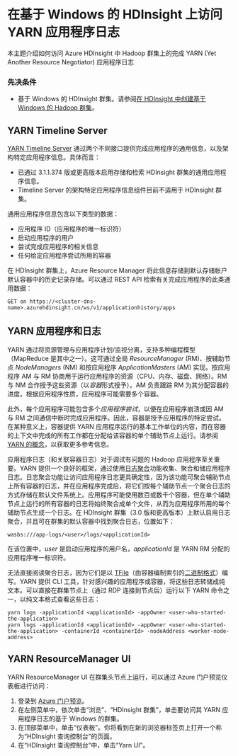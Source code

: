 <properties
    pageTitle="以编程方式访问 Hadoop YARN 应用程序日志 | Azure"
    description="以编程方式访问 HDInsight 中 Hadoop 群集上的应用程序日志。"
    services="hdinsight"
    documentationcenter=""
    tags="azure-portal"
    author="mumian"
    manager="jhubbard"
    editor="cgronlun" />
<tags
    ms.assetid="0198d6c9-7767-4682-bd34-42838cf48fc5"
    ms.service="hdinsight"
    ms.workload="big-data"
    ms.tgt_pltfrm="na"
    ms.devlang="na"
    ms.topic="article"
    ms.date="10/19/2016"
    wacn.date="01/25/2017"
    ms.author="jgao" />

# 在基于 Windows 的 HDInsight 上访问 YARN 应用程序日志
本主题介绍如何访问 Azure HDInsight 中 Hadoop 群集上的完成 YARN (Yet Another Resource Negotiator) 应用程序日志

### 先决条件
* 基于 Windows 的 HDInsight 群集。请参阅[在 HDInsight 中创建基于 Windows 的 Hadoop 群集](/documentation/articles/hdinsight-provision-clusters/)。

## YARN Timeline Server
<a href="http://hadoop.apache.org/docs/r2.4.0/hadoop-yarn/hadoop-yarn-site/TimelineServer.html" target="_blank">YARN Timeline Server</a> 通过两个不同接口提供完成应用程序的通用信息，以及架构特定应用程序信息。具体而言：

* 已通过 3.1.1.374 版或更高版本启用存储和检索 HDInsight 群集的通用应用程序信息。
* Timeline Server 的架构特定应用程序信息组件目前不适用于 HDInsight 群集。

通用应用程序信息包含以下类型的数据：

* 应用程序 ID（应用程序的唯一标识符）
* 启动应用程序的用户
* 尝试完成应用程序的相关信息
* 任何给定应用程序尝试所用的容器

在 HDInsight 群集上，Azure Resource Manager 将此信息存储到默认存储帐户默认容器中的历史记录存储。可以通过 REST API 检索有关完成应用程序的此类通用数据：

    GET on https://<cluster-dns-name>.azurehdinsight.cn/ws/v1/applicationhistory/apps

## <a name="YARNAppsAndLogs"></a> YARN 应用程序和日志
YARN 通过将资源管理与应用程序计划/监视分离，支持多种编程模型（MapReduce 是其中之一）。这可通过全局 *ResourceManager* (RM)、按辅助节点 *NodeManagers* (NM) 和按应用程序 *ApplicationMasters* (AM) 实现。按应用程序 AM 与 RM 协商用于运行应用程序的资源（CPU、内存、磁盘、网络）。RM 与 NM 合作授予这些资源（以*容器*形式授予）。AM 负责跟踪 RM 为其分配容器的进度。根据应用程序性质，应用程序可能需要多个容器。

此外，每个应用程序可能包含多个*应用程序尝试*，以便在应用程序崩溃或因 AM 与 RM 之间通信中断时完成应用程序。因此，容器是授予应用程序的特定尝试。在某种意义上，容器提供 YARN 应用程序运行的基本工作单位的内容，而在容器的上下文中完成的所有工作都在分配给该容器的单个辅助节点上运行。请参阅 [YARN 的概念][YARN-concepts]，以获取更多参考信息。

应用程序日志（和关联容器日志）对于调试有问题的 Hadoop 应用程序至关重要。YARN 提供一个良好的框架，通过使用[日志聚合][log-aggregation]功能收集、聚合和储应用程序日志。日志聚合功能让访问应用程序日志更具确定性，因为该功能可聚合辅助节点上所有容器的日志，并在应用程序完成后，将它们按每个辅助节点一个聚合日志的方式存储在默认文件系统上。应用程序可能使用数百或数千个容器，但在单个辅助节点上运行的所有容器的日志将始终聚合成单个文件，从而为应用程序所用的每个辅助节点生成一个日志。在 HDInsight 群集（3.0 版和更高版本）上默认启用日志聚合，并且可在群集的默认容器中找到聚合日志，位置如下：

    wasbs:///app-logs/<user>/logs/<applicationId>

在该位置中，*user* 是启动应用程序的用户名，*applicationId* 是 YARN RM 分配的应用程序唯一标识符。

无法直接阅读聚合日志，因为它们是以 [TFile][T-file]（由容器编制索引的[二进制格式][binary-format]）编写。YARN 提供 CLI 工具，针对感兴趣的应用程序或容器，将这些日志转储成纯文本。可以直接在群集节点上（通过 RDP 连接到节点后）运行以下 YARN 命令之一，以纯文本格式查看这些日志：

    yarn logs -applicationId <applicationId> -appOwner <user-who-started-the-application>
    yarn logs -applicationId <applicationId> -appOwner <user-who-started-the-application> -containerId <containerId> -nodeAddress <worker-node-address>

## YARN ResourceManager UI
YARN ResourceManager UI 在群集头节点上运行，可以通过 Azure 门户预览仪表板进行访问：

1. 登录到 [Azure 门户预览](https://portal.azure.cn/)。
2. 在左侧菜单中，依次单击“浏览”、“HDInsight 群集”，单击要访问其 YARN 应用程序日志的基于 Windows 的群集。
3. 在顶部菜单中，单击“仪表板”。你将看到在新的浏览器标签页上打开一个称为“HDInsight 查询控制台”的页面。
4. 在“HDInsight 查询控制台”中，单击“Yarn UI”。

[YARN-timeline-server]: http://hadoop.apache.org/docs/r2.4.0/hadoop-yarn/hadoop-yarn-site/TimelineServer.html
[log-aggregation]: http://hortonworks.com/blog/simplifying-user-logs-management-and-access-in-yarn/
[T-file]: https://issues.apache.org/jira/secure/attachment/12396286/TFile%20Specification%2020081217.pdf
[binary-format]: https://issues.apache.org/jira/browse/HADOOP-3315
[YARN-concepts]: http://hortonworks.com/blog/apache-hadoop-yarn-concepts-and-applications/

<!---HONumber=Mooncake_0120_2017-->